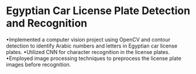 # Egyptian Car License Plate Detection and Recognition
•Implemented a computer vision project using OpenCV and contour detection to identify Arabic numbers and letters in Egyptian car license plates.
•Utilized CNN for character recognition in the license plates.
•Employed image processing techniques to preprocess the license plate images before recognition.
